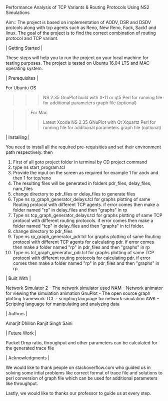 Performance Analysis of TCP Variants & Routing Protocols Using NS2 Simulations              

Aim::
The project is based on implementation of AODV, DSR and DSDV protcols along with tcp agents such as Reno, New Reno, Fack, Sack1 and linux.
The goal of the project is to find the correct combination of routing protocol and TCP variant.


|              Getting Started        |

These steps will help you to run the project on your local machine for testing purposes. The project is tested on Ubuntu 16.04 LTS and MAC operating system.


|                Prerequisites          |

For Ubuntu OS 
>>>  NS 2.35
>>>  GnuPlot build with X-11 or qt5
>>> Perl for running file for additional parameters graph file (optional)

>> For Mac
>>> Latest Xcode
>>> NS 2.35
>>> GNuPlot with Qt
>>> Xquartz
>>> Perl for running file for additional parameters graph file (optional)



|                Installing             |

You need to install all the required pre-requisities and set their environment path respectively. then

1. First of all goto project folder in terminal by CD project command
2. type ns start_program.tcl
3. Provide the input on the screen as required for example 1 for aodv and then 	1 for tcp/reno
4. The resulting files will be generated in folders pdr_files, delay_files, nam_files
5. change directory to pdr_files or delay_files to generate files
6. Type ns rp_graph_generator_delays.tcl for graphs plotting of same Routing protocol with different
	 TCP agents. if error comes then make a folder named "rp" in delay_files and then "graphs" in rp
7. Type ns tcp_graph_generator_delays.tcl for graphs plotting of same TCP protocol with different
	 routing protocols. if error comes then make a folder named "tcp" in delay_files and then "graphs" in tcl folder.
9. change directory to pdr_files
8. Type ns rp_graph_generator_pdr.tcl for graphs plotting of same Routing protocol with different
	TCP agents for calculating pdr. if error comes then make a folder named "rp" in pdr_files and then "graphs" in rp
9. Type ns tcl_graph_generator_pdr.tcl for graphs plotting of same TCP protocol with different
	routing protocols for calculating pdr. if error comes then make a folder named "rp" in pdr_files and then "graphs" in rp




|                Built With             |

Network Simulator 2 - The network simulator used
NAM - Network animator for viewing the simulation animation
GnuPlot - The open source graph plotting framework
TCL - scripting language for network simulation
AWK - Scripting language for manipulating and analyzing data


|                Authors                |

Amarjit Dhillon
Ranjit Singh Saini 



|                Future Work            |

Packet Drop ratio, throughput and other parameters can be calculated for the generated trace file




|		     Acknowledgments            |

We would like to thank people on stackoverflow.com who guided us in solving some intial problems like correct format of trace file and solutions to perl conversion of graph file which can be used for additional parameters like throughput.

Lastly, we would like to thanks our professor to guide us at every step.
